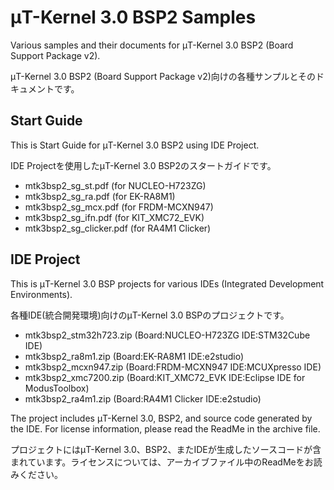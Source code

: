 # μT-Kernel 3.0 BSP2 Samples
Various samples and their documents for μT-Kernel 3.0 BSP2 (Board Support Package v2).  

μT-Kernel 3.0 BSP2 (Board Support Package v2)向けの各種サンプルとそのドキュメントです。    

## Start Guide

This is Start Guide for μT-Kernel 3.0 BSP2 using IDE Project.  

IDE Projectを使用したμT-Kernel 3.0 BSP2のスタートガイドです。  

- mtk3bsp2_sg_st.pdf (for NUCLEO-H723ZG)
- mtk3bsp2_sg_ra.pdf (for EK-RA8M1)
- mtk3bsp2_sg_mcx.pdf (for FRDM-MCXN947)
- mtk3bsp2_sg_ifn.pdf (for KIT_XMC72_EVK)
- mtk3bsp2_sg_clicker.pdf (for RA4M1 Clicker)

## IDE Project

This is μT-Kernel 3.0 BSP projects for various IDEs (Integrated Development Environments).  

各種IDE(統合開発環境)向けのμT-Kernel 3.0 BSPのプロジェクトです。  

- mtk3bsp2_stm32h723.zip (Board:NUCLEO-H723ZG IDE:STM32Cube IDE)
- mtk3bsp2_ra8m1.zip (Board:EK-RA8M1 IDE:e2studio)
- mtk3bsp2_mcxn947.zip (Board:FRDM-MCXN947 IDE:MCUXpresso IDE)
- mtk3bsp2_xmc7200.zip (Board:KIT_XMC72_EVK IDE:Eclipse IDE for ModusToolbox)
- mtk3bsp2_ra4m1.zip (Board:RA4M1 Clicker IDE:e2studio)

The project includes μT-Kernel 3.0, BSP2, and source code generated by the IDE. For license information, please read the ReadMe in the archive file.

プロジェクトにはμT-Kernel 3.0、BSP2、またIDEが生成したソースコードが含まれています。ライセンスについては、アーカイブファイル中のReadMeをお読みください。
